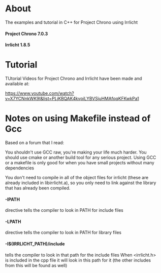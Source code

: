 # About 
The examples and tutorial in C++ for Project Chrono using Irrlicht

#### Project Chrono 7.0.3
#### Irrlicht 1.8.5

# Tutorial
TUtorial Videos for Project Chrono and Irrlicht have been made and available at:

https://www.youtube.com/watch?v=X7YCNnkWK9I&list=PLjKBQAK4kvpiLYBVSjuHMAfqqKFKwkPa1

# Notes on using Makefile instead of Gcc
Based on a forum that I read:

You shouldn't use GCC raw, you're making your life much harder. You should use cmake or another build tool for any serious project. Using GCC or a makefile is only good for when you have small projects without many dependencies

You don't need to compile in all of the object files for irrlicht (these are already included in libirrlicht.a), so you only need to link against the library that has already been compiled.

#### -IPATH 

directive tells the compiler to look in PATH for include files

#### -LPATH 

directive tells the compiler to look in PATH for library files

#### -I$(IRRLICHT_PATH)/include 

tells the compiler to look in that path for the include files
When <irrlicht.h> is included in the cpp file it will look in this path for it (the other includes from this will be found as well)
